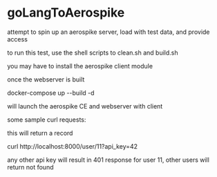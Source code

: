 # goLangToAerospike
attempt to spin up an aerospike server, load with test data, and provide access

to run this test, use the shell scripts to clean.sh and build.sh

you may have to install the aerospike client module

once the webserver is built

docker-compose up --build -d

will launch the aerospike CE and webserver with client

some sample curl requests:

this will return a record

curl http://localhost:8000/user/11?api_key=42

any other api key will result in 401 response for user 11, other users will return not found

